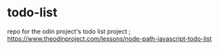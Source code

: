 # todo-list
repo for the odin project's todo list project ; https://www.theodinproject.com/lessons/node-path-javascript-todo-list
